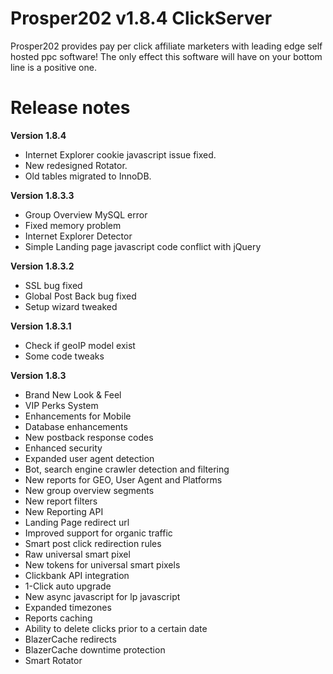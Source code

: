 Prosper202 v1.8.4 ClickServer
=============================

Prosper202 provides pay per click affiliate marketers with leading edge self hosted ppc software! The only effect this software will have on your bottom line is a positive one.

Release notes
=============
<b>Version 1.8.4</b>
<ul>
    <li>Internet Explorer cookie javascript issue fixed.</li>
    <li>New redesigned Rotator.</li>
    <li>Old tables migrated to InnoDB.</li>
</ul>

<b>Version 1.8.3.3</b>
<ul>
    <li>Group Overview MySQL error</li>
    <li>Fixed memory problem</li>
    <li>Internet Explorer Detector</li>
    <li>Simple Landing page javascript code conflict with jQuery</li>
</ul>

<b>Version 1.8.3.2</b>
<ul>
    <li>SSL bug fixed</li>
    <li>Global Post Back bug fixed</li>
    <li>Setup wizard tweaked</li>
</ul>

<b>Version 1.8.3.1</b>
<ul>
    <li>Check if geoIP model exist</li>
    <li>Some code tweaks</li>
</ul>

<b>Version 1.8.3</b>

<ul>
    <li>Brand New Look & Feel</li>
    <li>VIP Perks System</li>
    <li>Enhancements for Mobile</li>
    <li>Database enhancements</li>
    <li>New postback response codes</li>
    <li>Enhanced security</li>
    <li>Expanded user agent detection</li>
    <li>Bot, search engine crawler detection and filtering</li>
    <li>New reports for GEO, User Agent and Platforms</li>
    <li>New group overview segments</li>
    <li>New report filters</li>
    <li>New Reporting API</li>
    <li>Landing Page redirect url</li>
    <li>Improved support for organic traffic</li>
    <li>Smart post click redirection rules</li>
    <li>Raw universal smart pixel</li>
    <li>New tokens for universal smart pixels</li>
    <li>Clickbank API integration</li>
    <li>1-Click auto upgrade</li>
    <li>New async javascript for lp javascript</li>
    <li>Expanded timezones</li>
    <li>Reports caching</li>
    <li>Ability to delete clicks prior to a certain date</li>
    <li>BlazerCache redirects</li>
    <li>BlazerCache downtime protection</li>
    <li>Smart Rotator</li>
</ul>
